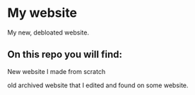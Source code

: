# My website
My new, debloated website.
## On this repo you will find:
New website I made from scratch

old archived website that I edited and found on some website.

